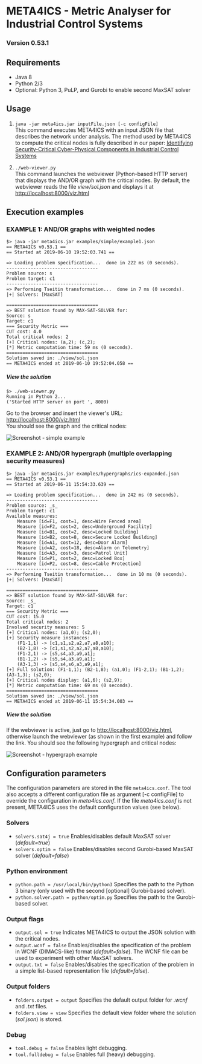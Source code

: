 # META4ICS - Metric Analyser for Industrial Control Systems
### Version 0.53.1


## Requirements
* Java 8
* Python 2/3
* Optional: Python 3, PuLP, and Gurobi to enable second MaxSAT solver

## Usage

1. ```java -jar meta4ics.jar inputFile.json [-c configFile]```  
This command executes META4ICS with an input JSON file that describes the network under analysis. 
The method used by META4ICS to compute the critical nodes is fully described in our paper: 
[Identifying Security-Critical Cyber-Physical Components in Industrial Control Systems](https://arxiv.org/abs/1905.04796)

2. ```./web-viewer.py```  
This command launches the webviewer (Python-based HTTP server) that displays the AND/OR graph with the critical nodes. 
By default, the webviewer reads the file *view/sol.json* and displays it at [http://localhost:8000/viz.html](http://localhost:8000/viz.html)



## Execution examples

### EXAMPLE 1: AND/OR graphs with weighted nodes
```
$> java -jar meta4ics.jar examples/simple/example1.json
== META4ICS v0.53.1 ==
== Started at 2019-06-10 19:52:03.741 ==

=> Loading problem specification...  done in 222 ms (0 seconds).
----------------------------------
Problem source: s
Problem target: c1
----------------------------------
=> Performing Tseitin transformation...  done in 7 ms (0 seconds).
|+| Solvers: [MaxSAT]

==================================
=> BEST solution found by MAX-SAT-SOLVER for:
Source: s
Target: c1
=== Security Metric ===
CUT cost: 4.0
Total critical nodes: 2
[+] Critical nodes: (a,2); (c,2);
[*] Metric computation time: 59 ms (0 seconds).
==================================
Solution saved in: ./view/sol.json
== META4ICS ended at 2019-06-10 19:52:04.058 ==
```

##### View the solution
```
$> ./web-viewer.py
Running in Python 2...
('Started HTTP server on port ', 8000)
```
Go to the browser and insert the viewer's URL: [http://localhost:8000/viz.html](http://localhost:8000/viz.html)  
You should see the graph and the critical nodes:

![Screenshot - simple example](https://github.com/mbarrere/meta4ics/blob/master/screenshots/example1.png)


### EXAMPLE 2: AND/OR hypergraph (multiple overlapping security measures)
```
$> java -jar meta4ics.jar examples/hypergraphs/ics-expanded.json 
== META4ICS v0.53.1 ==
== Started at 2019-06-11 15:54:33.639 ==

=> Loading problem specification...  done in 242 ms (0 seconds).
----------------------------------
Problem source: _s_
Problem target: c1
Available measures: 
	Measure [id=F1, cost=1, desc=Wire Fenced area]
	Measure [id=F2, cost=2, desc=Underground Facility]
	Measure [id=B1, cost=2, desc=Locked Building]
	Measure [id=B2, cost=8, desc=Secure Locked Building]
	Measure [id=A1, cost=12, desc=Door Alarm]
	Measure [id=A2, cost=18, desc=Alarm on Telemetry]
	Measure [id=A3, cost=3, desc=Patrol Unit]
	Measure [id=P1, cost=2, desc=Locked Box]
	Measure [id=P2, cost=8, desc=Cable Protection]
----------------------------------
=> Performing Tseitin transformation...  done in 10 ms (0 seconds).
|+| Solvers: [MaxSAT]

==================================
=> BEST solution found by MAX-SAT-SOLVER for:
Source: _s_
Target: c1
=== Security Metric ===
CUT cost: 15.0
Total critical nodes: 2
Involved security measures: 5
[+] Critical nodes: (a1,0); (s2,0); 
[+] Security measure instances: 
	(F1-1,1) -> [c1,s1,s2,a2,a7,a8,a10];
	(B2-1,8) -> [c1,s1,s2,a2,a7,a8,a10];
	(F1-2,1) -> [s5,s4,a3,a9,a1];
	(B1-1,2) -> [s5,s4,a3,a9,a1];
	(A3-1,3) -> [s5,s4,s6,a3,a9,a1];
[+] Full solution: (F1-1,1); (B2-1,8); (a1,0); (F1-2,1); (B1-1,2); (A3-1,3); (s2,0); 
[+] Critical nodes display: (a1,6); (s2,9); 
[*] Metric computation time: 69 ms (0 seconds).
==================================
Solution saved in: ./view/sol.json
== META4ICS ended at 2019-06-11 15:54:34.003 ==
```

##### View the solution

If the webviewer is active, just go to [http://localhost:8000/viz.html](http://localhost:8000/viz.html), otherwise launch the webviewer (as shown in the first example) and follow the link. 
You should see the following hypergraph and critical nodes:  

![Screenshot - hypergraph example](https://github.com/mbarrere/meta4ics/blob/master/screenshots/ics-expanded.png)




## Configuration parameters
The configuration parameters are stored in the file ```meta4ics.conf```. 
The tool also accepts a different configuration file as argument [-c configFile] to override the configuration in *meta4ics.conf*. If the file *meta4ics.conf* is not present, META4ICS uses the default configuration values (see below). 

### Solvers
* ```solvers.sat4j = true``` Enables/disables default MaxSAT solver (*default=true*)
* ```solvers.optim = false``` Enables/disables second Gurobi-based MaxSAT solver (*default=false*)

### Python environment
* ```python.path = /usr/local/bin/python3``` Specifies the path to the Python 3 binary (only used with the second [optional] Gurobi-based solver). 
* ```python.solver.path = python/optim.py``` Specifies the path to the Gurobi-based solver. 

### Output flags
* ```output.sol = true``` Indicates META4ICS to output the JSON solution with the critical nodes. 
* ```output.wcnf = false``` Enables/disables the specification of the problem in WCNF (DIMACS-like) format (*default=false*). The WCNF file can be used to experiment with other MaxSAT solvers. 
* ```output.txt = false``` Enables/disables the specification of the problem in a simple list-based representation file (*default=false*). 


### Output folders
* ```folders.output = output``` Specifies the default output folder for *.wcnf* and *.txt* files.
* ```folders.view = view``` Specifies the default view folder where the solution (*sol.json*) is stored. 

### Debug
* ```tool.debug = false``` Enables light debugging. 
* ```tool.fulldebug = false``` Enables full (heavy) debugging. 

